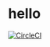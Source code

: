 # hello
[![CircleCI](https://circleci.com/gh/mostafaabdalla/hello/tree/main.svg?style=svg)](https://circleci.com/gh/mostafaabdalla/hello/tree/main)